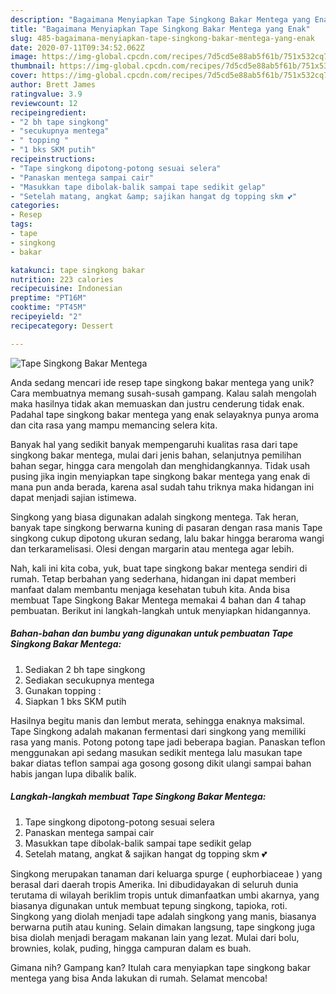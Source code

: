 ```yaml
---
description: "Bagaimana Menyiapkan Tape Singkong Bakar Mentega yang Enak"
title: "Bagaimana Menyiapkan Tape Singkong Bakar Mentega yang Enak"
slug: 485-bagaimana-menyiapkan-tape-singkong-bakar-mentega-yang-enak
date: 2020-07-11T09:34:52.062Z
image: https://img-global.cpcdn.com/recipes/7d5cd5e88ab5f61b/751x532cq70/tape-singkong-bakar-mentega-foto-resep-utama.jpg
thumbnail: https://img-global.cpcdn.com/recipes/7d5cd5e88ab5f61b/751x532cq70/tape-singkong-bakar-mentega-foto-resep-utama.jpg
cover: https://img-global.cpcdn.com/recipes/7d5cd5e88ab5f61b/751x532cq70/tape-singkong-bakar-mentega-foto-resep-utama.jpg
author: Brett James
ratingvalue: 3.9
reviewcount: 12
recipeingredient:
- "2 bh tape singkong"
- "secukupnya mentega"
- " topping "
- "1 bks SKM putih"
recipeinstructions:
- "Tape singkong dipotong-potong sesuai selera"
- "Panaskan mentega sampai cair"
- "Masukkan tape dibolak-balik sampai tape sedikit gelap"
- "Setelah matang, angkat &amp; sajikan hangat dg topping skm 💕"
categories:
- Resep
tags:
- tape
- singkong
- bakar

katakunci: tape singkong bakar 
nutrition: 223 calories
recipecuisine: Indonesian
preptime: "PT16M"
cooktime: "PT45M"
recipeyield: "2"
recipecategory: Dessert

---
```



![Tape Singkong Bakar Mentega](https://img-global.cpcdn.com/recipes/7d5cd5e88ab5f61b/751x532cq70/tape-singkong-bakar-mentega-foto-resep-utama.jpg)

Anda sedang mencari ide resep tape singkong bakar mentega yang unik? Cara membuatnya memang susah-susah gampang. Kalau salah mengolah maka hasilnya tidak akan memuaskan dan justru cenderung tidak enak. Padahal tape singkong bakar mentega yang enak selayaknya punya aroma dan cita rasa yang mampu memancing selera kita.

Banyak hal yang sedikit banyak mempengaruhi kualitas rasa dari tape singkong bakar mentega, mulai dari jenis bahan, selanjutnya pemilihan bahan segar, hingga cara mengolah dan menghidangkannya. Tidak usah pusing jika ingin menyiapkan tape singkong bakar mentega yang enak di mana pun anda berada, karena asal sudah tahu triknya maka hidangan ini dapat menjadi sajian istimewa.

Singkong yang biasa digunakan adalah singkong mentega. Tak heran, banyak tape singkong berwarna kuning di pasaran dengan rasa manis Tape singkong cukup dipotong ukuran sedang, lalu bakar hingga beraroma wangi dan terkaramelisasi. Olesi dengan margarin atau mentega agar lebih.


Nah, kali ini kita coba, yuk, buat tape singkong bakar mentega sendiri di rumah. Tetap berbahan yang sederhana, hidangan ini dapat memberi manfaat dalam membantu menjaga kesehatan tubuh kita. Anda bisa membuat Tape Singkong Bakar Mentega memakai 4 bahan dan 4 tahap pembuatan. Berikut ini langkah-langkah untuk menyiapkan hidangannya.

<!--inarticleads1-->

##### Bahan-bahan dan bumbu yang digunakan untuk pembuatan Tape Singkong Bakar Mentega:

1. Sediakan 2 bh tape singkong
1. Sediakan secukupnya mentega
1. Gunakan  topping :
1. Siapkan 1 bks SKM putih


Hasilnya begitu manis dan lembut merata, sehingga enaknya maksimal. Tape Singkong adalah makanan fermentasi dari singkong yang memiliki rasa yang manis. Potong potong tape jadi beberapa bagian. Panaskan teflon menggunakan api sedang masukan sedikit mentega lalu masukan tape bakar diatas teflon sampai aga gosong gosong dikit ulangi sampai bahan habis jangan lupa dibalik balik. 

<!--inarticleads2-->

##### Langkah-langkah membuat Tape Singkong Bakar Mentega:

1. Tape singkong dipotong-potong sesuai selera
1. Panaskan mentega sampai cair
1. Masukkan tape dibolak-balik sampai tape sedikit gelap
1. Setelah matang, angkat &amp; sajikan hangat dg topping skm 💕


Singkong merupakan tanaman dari keluarga spurge ( euphorbiaceae ) yang berasal dari daerah tropis Amerika. Ini dibudidayakan di seluruh dunia terutama di wilayah beriklim tropis untuk dimanfaatkan umbi akarnya, yang biasanya digunakan untuk membuat tepung singkong, tapioka, roti. Singkong yang diolah menjadi tape adalah singkong yang manis, biasanya berwarna putih atau kuning. Selain dimakan langsung, tape singkong juga bisa diolah menjadi beragam makanan lain yang lezat. Mulai dari bolu, brownies, kolak, puding, hingga campuran dalam es buah. 

Gimana nih? Gampang kan? Itulah cara menyiapkan tape singkong bakar mentega yang bisa Anda lakukan di rumah. Selamat mencoba!
